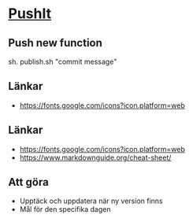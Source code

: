 # [PushIt](https://jojjeboy.github.io/pushIt/)


## Push new function
sh. publish.sh "commit message"

## Länkar 
- https://fonts.google.com/icons?icon.platform=web



## Länkar 
- https://fonts.google.com/icons?icon.platform=web
- https://www.markdownguide.org/cheat-sheet/


## Att göra 
- Upptäck och uppdatera när ny version finns
- Mål för den specifika dagen

